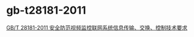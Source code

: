# gb-t28181-2011

[GB/T 28181-2011 安全防范视频监控联网系统信息传输、交换、控制技术要求](http://openstd.samr.gov.cn/bzgk/gb/newGbInfo?hcno=3BBD4D94103D6E22948EFFFC196B578F)
